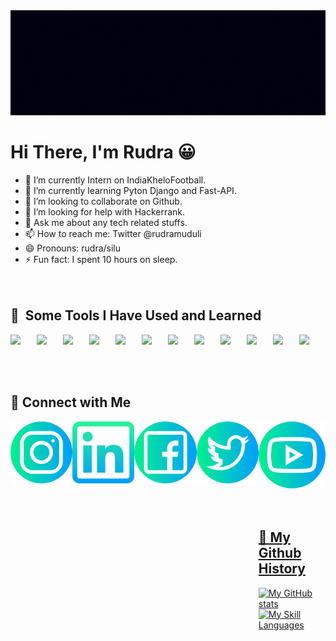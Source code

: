 <img src="https://raw.githubusercontent.com/iamrudra-narayan/iamrudra-narayan/main/Rudra%20Banner%20(1).gif"/>

<h1><b>Hi There, I'm Rudra &#128512;</b></h1>

- 🔭 I’m currently Intern on IndiaKheloFootball.
- 🌱 I’m currently learning Pyton Django and Fast-API.
- 👯 I’m looking to collaborate on Github.
- 🤔 I’m looking for help with Hackerrank.
- 💬 Ask me about any tech related stuffs.
- 📫 How to reach me: Twitter @rudramuduli
- 😄 Pronouns: rudra/silu
- ⚡ Fun fact: I spent 10 hours on sleep.
<br><br><br>

<h2> 🚀 &nbsp;Some Tools I Have Used and Learned</h2>
<div style="display:flex;flex-direction:row;">
<img src="https://skills.thijs.gg/icons?i=py" style="width:7vh;">
<img src="https://skills.thijs.gg/icons?i=django" style="width:7vh;">
<img src="https://skills.thijs.gg/icons?i=flask" style="width:7vh;">
<img src="https://skills.thijs.gg/icons?i=fastapi" style="width:7vh;">
<img src="https://skills.thijs.gg/icons?i=html" style="width:7vh;">
<img src="https://skills.thijs.gg/icons?i=css" style="width:7vh;">
<img src="https://skills.thijs.gg/icons?i=js" style="width:7vh;">
<img src="https://skills.thijs.gg/icons?i=mysql" style="width:7vh;">
<img src="https://skills.thijs.gg/icons?i=git" style="width:7vh;">
<img src="https://skills.thijs.gg/icons?i=c" style="width:7vh;">
<img src="https://skills.thijs.gg/icons?i=java" style="width:7vh;">
<img src="https://skills.thijs.gg/icons?i=docker" style="width:7vh;">
</div>
<br><br><br>

<h2> &#128508; Connect with Me</h2>
<div style="display:flex;flex-direction:row;">
<a href="https://www.instagram.com/rnm_rudra/"><img style="width:6vh;margin-right:10px;" src="https://raw.githubusercontent.com/iamrudra-narayan/iamrudra-narayan/main/instagram.png"/>
<a href="https://www.linkedin.com/in/rudranarayan-muduli-b85346248"><img style="width:6vh;margin-right:10px;" src="https://raw.githubusercontent.com/iamrudra-narayan/iamrudra-narayan/main/linkedin.png"/></a>
<a href="https://www.facebook.com/rudra.narayanmuduli.12"><img style="width:6vh;margin-right:10px;" src="https://raw.githubusercontent.com/iamrudra-narayan/iamrudra-narayan/main/facebook.png"/>
<a href="https://twitter.com/Rudramuduli1"><img style="width:6vh;margin-right:10px;" src="https://raw.githubusercontent.com/iamrudra-narayan/iamrudra-narayan/main/twitter.png"/>
<a href="https://www.youtube.com/channel/UC9yaqSt9YVIjRKZTdkb5Lrw"><img style="width:6vh;margin-right:10px;" src="https://raw.githubusercontent.com/iamrudra-narayan/iamrudra-narayan/main/youtube.png"/>
<br><br><br>

<h2> &#128508; My Github History </h2>

![My GitHub stats](https://github-readme-stats.vercel.app/api?username=iamrudra-narayan&show_icons=true&theme=gruvbox)
![My Skill Languages](https://github-readme-stats.vercel.app/api/top-langs/?username=iamrudra-narayan&layout=compact)

